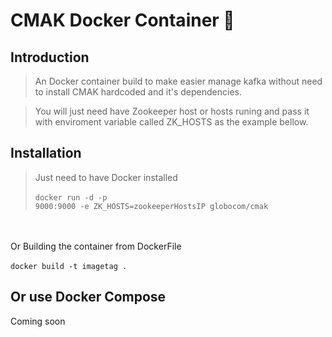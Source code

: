 # CMAK Docker Container 🐳

## Introduction

> An Docker container build to make easier manage kafka without need to install CMAK hardcoded and it's dependencies.

> You will just need have  Zookeeper host or hosts runing and pass it with enviroment variable called ZK_HOSTS as the example bellow.

## Installation

> Just need to have Docker installed <br><br> <code>docker run -d -p 9000:9000 -e ZK_HOSTS=zookeeperHostsIP globocom/cmak </code>
<br>
<br/>
Or
Building the container from  DockerFile 
<br><br>
<code>docker build -t imagetag . </code>

## Or use Docker Compose 
Coming soon
